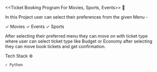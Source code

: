 <<Ticket Booking Program For Movies, Sports, Events>> 🎫 </p>

In  this Project user can select their preferences from the given Menu - 

✓ Movies
✓ Events
✓ Sports

After selecting their preferred menu they can move on with ticket type where user can select ticket type like Budget or Economy after selecting they can move book tickets and get confirmation. 

Tech Stack ⚙️

    ✓ Python



